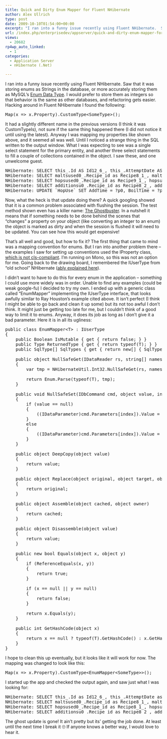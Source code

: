 ```yaml
---
title: Quick and Dirty Enum Mapper for Fluent NHibernate
author: Alex Ullrich
type: post
date: 2009-10-10T01:54:00+00:00
excerpt: "I ran into a funny issue recently using Fluent NHibernate.  Saw that it was storing enums as Strings in the database, or more accurately storing them as MySQL's Enum Data Type.  I would prefer to store them as integers so that behavior is the same as ot&hellip;"
url: /index.php/enterprisedev/appserver/quick-and-dirty-enum-mapper-for-fluent-n/
views:
  - 20682
rp4wp_auto_linked:
  - 1
categories:
  - Application Server
  - nHibernate (.Net)

---
```

I ran into a funny issue recently using Fluent NHibernate. Saw that it was storing enums as Strings in the database, or more accurately storing them as MySQL&#8217;s [Enum Data Type][1]. I would prefer to store them as integers so that behavior is the same as other databases, and refactoring gets easier. Hacking around in Fluent NHibernate I found the following:

<pre>Map(x =&gt; x.Property).CustomType&lt;SomeType&gt;();</pre>

It had a slightly different name in the previous versions (I think it was CustomTypeIs), not sure if the same thing happened there (I did not notice it until using the latest). Anyway I was mapping my properties like shown above, and it seemed all was well. Until I noticed a strange thing in the SQL written to the output window. What I was expecting to see was a single select statement for the primary entity, and another three select statements to fill a couple of collections contained in the object. I saw these, and one unwelcome guest.

<pre>NHibernate: SELECT this_.Id AS Id12_6_, this_.AttemptDate AS AttemptD2_12_6_, this_.BatchSize AS BatchSize12_6_, this_.ConditioningTimeDays AS Conditio4_12_6_, this_.TotalBoilTimeMinutes AS TotalBoi5_12_6_, this_.Family AS Family12_6_, this_.FermentationTemperature AS Fermenta7_12_6_, this_.FermentationTimeDays AS Fermenta8_12_6_, this_.FinalGravity AS FinalGra9_12_6_, this_.Name AS Name12_6_, this_.Note AS Note12_6_, this_.OriginalGravity AS Origina12_12_6_, this_.SecondaryFermentationTimeDays AS Seconda13_12_6_, this_.Style AS Style12_6_, this_.Type AS Type12_6_, this_.Brewer_id AS Brewer16_12_6_, this_.Filter_id AS Filter17_12_6_, this_.Lauter_id AS Lauter18_12_6_, this_.Mash_id AS Mash19_12_6_, this_.YeastUsed_id AS YeastUsed20_12_6_, person2_.Id AS Id9_0_, person2_.About AS About9_0_, person2_.Location AS Location9_0_, person2_.DateOfBirth AS DateOfBi4_9_0_, person2_.Email AS Email9_0_, person2_.UserName AS UserName9_0_, person2_.Type AS Type9_0_, filter3_.Id AS Id2_1_, filter3_.Type AS Type2_1_, filter3_.Note AS Note2_1_, lauter4_.Id AS Id6_2_, lauter4_.SpargeType AS SpargeType6_2_, lauter4_.Volume AS Volume6_2_, lauter4_.Note AS Note6_2_, mash5_.Id AS Id16_3_, mash5_.MashInTemp AS MashInTemp16_3_, mash5_.MashOutTemp AS MashOutT3_16_3_, mash5_.Note AS Note16_3_, mash5_.Volume AS Volume16_3_, yeastuse6_.Id AS Id15_4_, yeastuse6_.Note AS Note15_4_, yeastuse6_.StarterTime AS StarterT3_15_4_, yeastuse6_.StarterUsed AS StarterU4_15_4_, yeastuse6_.YeastUsed_id AS YeastUsed5_15_4_, yeast7_.Id AS Id14_5_, yeast7_.Brand AS Brand14_5_, yeast7_.Description AS Descript3_14_5_, yeast7_.Strain AS Strain14_5_, yeast7_.Style AS Style14_5_ FROM `Recipe` this_ LEFT OUTER JOIN `Person` person2_ ON this_.Brewer_id=person2_.Id LEFT OUTER JOIN `Filter` filter3_ ON this_.Filter_id=filter3_.Id LEFT OUTER JOIN `Lauter` lauter4_ ON this_.Lauter_id=lauter4_.Id LEFT OUTER JOIN `Mash` mash5_ ON this_.Mash_id=mash5_.Id LEFT OUTER JOIN `YeastUse` yeastuse6_ ON this_.YeastUsed_id=yeastuse6_.Id LEFT OUTER JOIN `Yeast` yeast7_ ON yeastuse6_.YeastUsed_id=yeast7_.Id
NHibernate: SELECT maltsused0_.Recipe_id as Recipe8_1_, maltsused0_.Id as Id1_, maltsused0_.Id as Id8_0_, maltsused0_.AddTime as AddTime8_0_, maltsused0_.BoilTime as BoilTime8_0_, maltsused0_.Note as Note8_0_, maltsused0_.Quantity as Quantity8_0_, maltsused0_.WhenUsed as WhenUsed8_0_, maltsused0_.MaltUsed_id as MaltUsed7_8_0_ FROM `MaltUse` maltsused0_ WHERE maltsused0_.Recipe_id=?p0;?p0 = 1
NHibernate: SELECT hopsused0_.Recipe_id as Recipe9_1_, hopsused0_.Id as Id1_, hopsused0_.Id as Id4_0_, hopsused0_.AddTime as AddTime4_0_, hopsused0_.BoilTime as BoilTime4_0_, hopsused0_.HopIngredientType as HopIngre4_4_0_, hopsused0_.Note as Note4_0_, hopsused0_.Quantity as Quantity4_0_, hopsused0_.WhenUsed as WhenUsed4_0_, hopsused0_.HopUsed_id as HopUsed8_4_0_ FROM `HopUse` hopsused0_ WHERE hopsused0_.Recipe_id=?p0;?p0 = 1
NHibernate: SELECT additionsu0_.Recipe_id as Recipe8_2_, additionsu0_.Id as Id2_, additionsu0_.Id as Id1_1_, additionsu0_.AddTime as AddTime1_1_, additionsu0_.BoilTime as BoilTime1_1_, additionsu0_.Note as Note1_1_, additionsu0_.Quantity as Quantity1_1_, additionsu0_.WhenUsed as WhenUsed1_1_, additionsu0_.AdditionUsed_id as Addition7_1_1_, addition1_.Id as Id0_0_, addition1_.Brand as Brand0_0_, addition1_.Description as Descript3_0_0_, addition1_.Name as Name0_0_ FROM `AdditionUse` additionsu0_ left outer join `Addition` addition1_ on additionsu0_.AdditionUsed_id=addition1_.Id WHERE additionsu0_.Recipe_id=?p0;?p0 = 1
NHibernate: UPDATE `HopUse` SET AddTime = ?p0, BoilTime = ?p1, HopIngredientType = ?p2, Note = ?p3, Quantity = ?p4, WhenUsed = ?p5, HopUsed_id = ?p6 WHERE Id = ?p7;?p0 = 15, ?p1 = 45, ?p2 = 0, ?p3 = 'note', ?p4 = 56.6990462, ?p5 = 3, ?p6 = NULL, ?p7 = 2</pre>

Now, what the heck is that update doing there? A quick googling showed that it is a common problem associated with flushing the session. The test method shown even has a killer name: [The Ghostbuster][2]. In a nutshell it means that if something needs to be done behind the scenes that &#8220;changes&#8221; a property on your object (like converting an integer to an enum) the object is marked as dirty and when the session is flushed it will need to be updated. You can see how this would get expensive!

That&#8217;s all well and good, but how to fix it? The first thing that came to mind was a mapping convention for enums. But I ran into another problem there &#8211; the examples I saw for setting up conventions used the IProperty class, [which is not cls-compliant][3]. I&#8217;m running on Mono, so this was not an option for me. Going back to the drawing board, I remembered the IUserType from &#8220;old school&#8221; NHibernate ([ably explained here][4]).

I didn&#8217;t want to have to do this for every enum in the application &#8211; something I could use more widely was in order. Unable to find any examples (could be weak google-fu) I decided to try my own. I ended up with a generic class called &#8220;EnumMapper&#8221; implementing the IUserType interface, that looks awfully similar to Ray Houston&#8217;s example cited above. It isn&#8217;t perfect (I think I might be able to go back and clean it up some) but its not too awful I don&#8217;t think. It might just be getting too late for me, but I couldn&#8217;t think of a good way to limit it to enums. Anyway, it does its job as long as I don&#8217;t give it a bad parameter. Here it is in all its ugliness:

<pre>public class EnumMapper&lt;T&gt; : IUserType
{
    public Boolean IsMutable { get { return false; } }
    public Type ReturnedType { get { return typeof(T); } }
    public SqlType[] SqlTypes { get { return new[] { SqlTypeFactory.Int16 }; } }

    public object NullSafeGet(IDataReader rs, string[] names, object owner)
    {
        var tmp = NHibernateUtil.Int32.NullSafeGet(rs, names[0]).ToString();

        return Enum.Parse(typeof(T), tmp);
    }

    public void NullSafeSet(IDbCommand cmd, object value, int index)
    {
        if (value == null)
        {
            ((IDataParameter)cmd.Parameters[index]).Value = DBNull.Value;
        }
        else
        {
            ((IDataParameter)cmd.Parameters[index]).Value = (Int32)value;
        }
    }

    public object DeepCopy(object value)
    {
        return value;
    }

    public object Replace(object original, object target, object owner)
    {
        return original;
    }

    public object Assemble(object cached, object owner)
    {
        return cached;
    }

    public object Disassemble(object value)
    {
        return value;
    }

    public new bool Equals(object x, object y)
    {
        if (ReferenceEquals(x, y))
        {
            return true;
        }

        if (x == null || y == null)
        {
            return false;
        }

        return x.Equals(y);
    }

    public int GetHashCode(object x)
    {
        return x == null ? typeof(T).GetHashCode() : x.GetHashCode();
    }
}</pre>

I hope to clean this up eventually, but it looks like it will work for now. The mapping was changed to look like this:

<pre>Map(x =&gt; x.Property).CustomType&lt;EnumMapper&lt;SomeType&gt;&gt;();</pre>

I started up the app and checked the output again, and saw just what I was looking for:

<pre>NHibernate: SELECT this_.Id as Id12_6_, this_.AttemptDate as AttemptD2_12_6_, this_.BatchSize as BatchSize12_6_, this_.ConditioningTimeDays as Conditio4_12_6_, this_.TotalBoilTimeMinutes as TotalBoi5_12_6_, this_.Family as Family12_6_, this_.FermentationTemperature as Fermenta7_12_6_, this_.FermentationTimeDays as Fermenta8_12_6_, this_.FinalGravity as FinalGra9_12_6_, this_.Name as Name12_6_, this_.Note as Note12_6_, this_.OriginalGravity as Origina12_12_6_, this_.SecondaryFermentationTimeDays as Seconda13_12_6_, this_.Style as Style12_6_, this_.Type as Type12_6_, this_.Brewer_id as Brewer16_12_6_, this_.Filter_id as Filter17_12_6_, this_.Lauter_id as Lauter18_12_6_, this_.Mash_id as Mash19_12_6_, this_.YeastUsed_id as YeastUsed20_12_6_, person2_.Id as Id9_0_, person2_.About as About9_0_, person2_.Location as Location9_0_, person2_.DateOfBirth as DateOfBi4_9_0_, person2_.Email as Email9_0_, person2_.UserName as UserName9_0_, person2_.Type as Type9_0_, filter3_.Id as Id2_1_, filter3_.Type as Type2_1_, filter3_.Note as Note2_1_, lauter4_.Id as Id6_2_, lauter4_.SpargeType as SpargeType6_2_, lauter4_.Volume as Volume6_2_, lauter4_.Note as Note6_2_, mash5_.Id as Id16_3_, mash5_.MashInTemp as MashInTemp16_3_, mash5_.MashOutTemp as MashOutT3_16_3_, mash5_.Note as Note16_3_, mash5_.Volume as Volume16_3_, yeastuse6_.Id as Id15_4_, yeastuse6_.Note as Note15_4_, yeastuse6_.StarterTime as StarterT3_15_4_, yeastuse6_.StarterUsed as StarterU4_15_4_, yeastuse6_.YeastUsed_id as YeastUsed5_15_4_, yeast7_.Id as Id14_5_, yeast7_.Brand as Brand14_5_, yeast7_.Description as Descript3_14_5_, yeast7_.Strain as Strain14_5_, yeast7_.Style as Style14_5_ FROM `Recipe` this_ left outer join `Person` person2_ on this_.Brewer_id=person2_.Id left outer join `Filter` filter3_ on this_.Filter_id=filter3_.Id left outer join `Lauter` lauter4_ on this_.Lauter_id=lauter4_.Id left outer join `Mash` mash5_ on this_.Mash_id=mash5_.Id left outer join `YeastUse` yeastuse6_ on this_.YeastUsed_id=yeastuse6_.Id left outer join `Yeast` yeast7_ on yeastuse6_.YeastUsed_id=yeast7_.Id
NHibernate: SELECT maltsused0_.Recipe_id as Recipe8_1_, maltsused0_.Id as Id1_, maltsused0_.Id as Id8_0_, maltsused0_.AddTime as AddTime8_0_, maltsused0_.BoilTime as BoilTime8_0_, maltsused0_.Note as Note8_0_, maltsused0_.Quantity as Quantity8_0_, maltsused0_.WhenUsed as WhenUsed8_0_, maltsused0_.MaltUsed_id as MaltUsed7_8_0_ FROM `MaltUse` maltsused0_ WHERE maltsused0_.Recipe_id=?p0;?p0 = 1
NHibernate: SELECT hopsused0_.Recipe_id as Recipe8_1_, hopsused0_.Id as Id1_, hopsused0_.Id as Id4_0_, hopsused0_.AddTime as AddTime4_0_, hopsused0_.BoilTime as BoilTime4_0_, hopsused0_.Note as Note4_0_, hopsused0_.Quantity as Quantity4_0_, hopsused0_.WhenUsed as WhenUsed4_0_, hopsused0_.HopUsed_id as HopUsed7_4_0_ FROM `HopUse` hopsused0_ WHERE hopsused0_.Recipe_id=?p0;?p0 = 1
NHibernate: SELECT additionsu0_.Recipe_id as Recipe8_2_, additionsu0_.Id as Id2_, additionsu0_.Id as Id1_1_, additionsu0_.AddTime as AddTime1_1_, additionsu0_.BoilTime as BoilTime1_1_, additionsu0_.Note as Note1_1_, additionsu0_.Quantity as Quantity1_1_, additionsu0_.WhenUsed as WhenUsed1_1_, additionsu0_.AdditionUsed_id as Addition7_1_1_, addition1_.Id as Id0_0_, addition1_.Brand as Brand0_0_, addition1_.Description as Descript3_0_0_, addition1_.Name as Name0_0_ FROM `AdditionUse` additionsu0_ left outer join `Addition` addition1_ on additionsu0_.AdditionUsed_id=addition1_.Id WHERE additionsu0_.Recipe_id=?p0;?p0 = 1</pre>

The ghost update is gone! It ain&#8217;t pretty but its&#8217; getting the job done. At least until the next time I break it 🙄 If anyone knows a better way, I would love to hear it.

 [1]: http://dev.mysql.com/doc/refman/5.0/en/enum.html
 [2]: http://nhforge.org/blogs/nhibernate/archive/2008/10/20/how-test-your-mappings-the-ghostbuster.aspx
 [3]: http://stackoverflow.com/questions/729456/argument-type-fluentnhibernate-mapping-iproperty-is-not-cls-compliant
 [4]: http://www.lostechies.com/blogs/rhouston/archive/2008/03/23/mapping-strings-to-booleans-using-nhibernate-s-iusertype.aspx